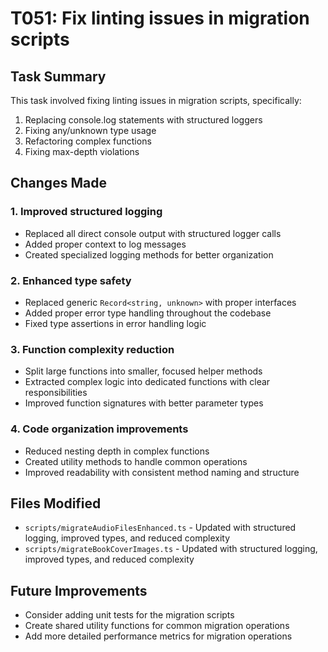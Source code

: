 # T051: Fix linting issues in migration scripts

## Task Summary

This task involved fixing linting issues in migration scripts, specifically:

1. Replacing console.log statements with structured loggers
2. Fixing any/unknown type usage
3. Refactoring complex functions
4. Fixing max-depth violations

## Changes Made

### 1. Improved structured logging

- Replaced all direct console output with structured logger calls
- Added proper context to log messages
- Created specialized logging methods for better organization

### 2. Enhanced type safety

- Replaced generic `Record<string, unknown>` with proper interfaces
- Added proper error type handling throughout the codebase
- Fixed type assertions in error handling logic

### 3. Function complexity reduction

- Split large functions into smaller, focused helper methods
- Extracted complex logic into dedicated functions with clear responsibilities
- Improved function signatures with better parameter types

### 4. Code organization improvements

- Reduced nesting depth in complex functions
- Created utility methods to handle common operations
- Improved readability with consistent method naming and structure

## Files Modified

- `scripts/migrateAudioFilesEnhanced.ts` - Updated with structured logging, improved types, and reduced complexity
- `scripts/migrateBookCoverImages.ts` - Updated with structured logging, improved types, and reduced complexity

## Future Improvements

- Consider adding unit tests for the migration scripts
- Create shared utility functions for common migration operations
- Add more detailed performance metrics for migration operations
